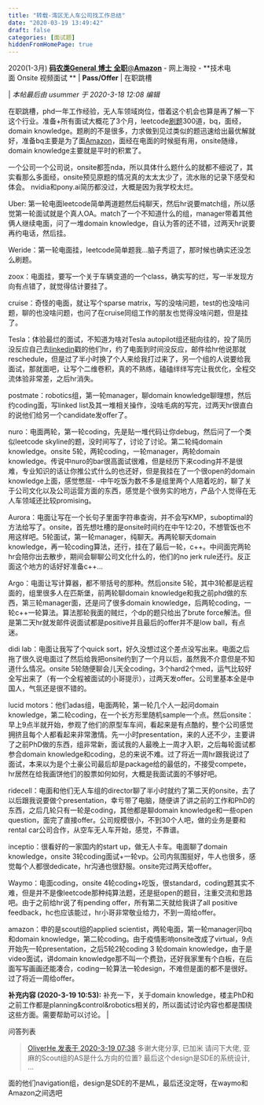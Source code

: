 ```yaml
---
title: "转载-湾区无人车公司找工作总结"
date: "2020-03-19 13:49:42"
draft: false
categories: [面试题]
hiddenFromHomePage: true
---
```

2020(1-3月) <u style="overflow-wrap: break-word;">**码农类General** **博士** **全职**@**Amazon**</u> - 网上海投 - **技术电面 Onsite 视频面试 ** | **Pass/Offer** | 在职跳槽

| *本帖最后由 usummer 于 2020-3-18 12:08 编辑*

在职跳槽，phd一年工作经验，无人车领域岗位，借着这个机会也算是再了解一下这个行业。准备+所有面试大概花了3个月，leetcode[刷题](http://www.1point3acres.com/bbs/forum-84-1.html)300道，bq，面经，domain knowledge。题刷的不是很多，力求做到见过类似的题迅速给出最优解就好，准备bq主要是为了面[Amazon](http://www.amazon.com/b?_encoding=UTF8&tag=1p3a-guanlian-20&linkCode=ur2&linkId=89c11e2c5b86155c5422f19cca1e9880&camp=1789&creative=9325&node=5)，面经在电面的时候挺有用，onsite随缘，domain knowledge主要就是平时的积累了。

一个公司一个公司说，onsite都签nda，所以具体什么题什么的就都不细说了，其实看那么多面经，onsite预见原题的情况真的太太太少了，流水账的记录下感受和体会。
nvidia和pony.ai简历都没过，大概是因为我学校太烂。

Uber: 第一轮电面leetcode简单两道题然后纯聊天，然后hr说要match组，所以感觉第一轮面试就是个真人OA。match了一个不知道什么的组，manager带着其他俩人继续电面，问了一堆domain knowledge，自认为答的还不错，过两天hr说要再约电话，然后挂。

Weride：第一轮电面挂，leetcode简单题我…脑子秀逗了，那时候也确实还没怎么刷题。

zoox：电面挂，要写一个关于车辆变道的一个class，确实写的烂，写一半发现方向有点错了，就觉得估计要挂了。

cruise：奇怪的电面，就让写个sparse matrix，写的没啥问题，test的也没啥问题，聊的也没啥问题，也问了在cruise同组工作的朋友也觉得没啥问题，但是挂了。

Tesla：体验最烂的面试，不知道为啥对Tesla autopilot组还挺向往的，投了简历没反应自己去[linkedin](http://redirect.viglink.com/?key=a1aa544c3b328def412653f9fc432107&u=http%3A%2F%2Flinkedin.com)戳的他们hr，约了电面到时间没反应，邮件给hr他说那就reschedule，但是过了半小时换了个人来给我打过来了，另一个组的人说要给我面试，那就面吧，让写个二维卷积，真的不熟练，磕磕绊绊写完让我优化，全程交流体验非常差，之后hr消失。

postmate：robotics组，第一轮manager，聊domain knowledge聊理想，然后约coding面，写linked list及其一堆相关操作，没啥毛病的写完，过两天hr很直白的说他们给另一个candidate发offer了。

nuro：电面两轮，第一轮coding，先是贴一堆代码让你debug，然后问了一个类似leetcode skyline的题，没时间写了，讨论了讨论。第二轮纯domain knowledge。onsite 5轮，两轮coding，一轮manager，两轮domain knowledge。传说中nuro的bar很高面试很难，但是经历下来coding并不是很难，专业知识的话让你推公式什么的也还好，但是我挂在了一个很open的domain knowledge上面，感觉憋屈- -中午吃饭为数不多是组里两个人陪着吃的，聊了关于公司文化以及公司运营方面的东西，感觉是个很务实的地方，产品个人觉得在无人车领域还比较promising。

Aurora：电面让写在一个长句子里面字符串查询，并不会写KMP，suboptimal的方法给写了。onsite，首先想吐槽的是onsite时间约在中午12:20，不想管饭也不用这样吧。5轮面试，第一轮manager，纯聊天。再两轮聊天domain knowledge，再一轮coding算法，还行，挂在了最后一轮，c++。中间面完两轮hr会陪你出去散步，期间会聊聊公司文化什么的，他们的no jerk rule还行。反正面这个地方的话好好准备c++…

Argo：电面让写计算器，都不带括号的那种。然后onsite 5轮，其中3轮都是远程面的，组里很多人在匹斯堡，前两轮聊domain knowledge和我之前phd做的东西，第三轮manager面，还是问了很多domain knowledge，后两轮coding，一轮c++一轮算法。算法那轮我面的贼烂，个dp的题只给出了brute force解法。但是第二天hr就发邮件说面试都是positive并且最后的offer并不是low ball，有点迷。

didi lab：电面让我写了个quick sort，好久没想过这个差点没写出来。电面之后拖了很久说电面过了然后给我把onsite约到了一个月以后，虽然我不介意但是不知道什么情况。onsite 5轮随便聊会儿天全coding，3个hard2个med，运气比较好全写出来了（有一个全程被面试的小哥提示），过两天发offer。公司里基本全是中国人，气氛还是很不错的。

lucid motors：他们adas组，电面两轮，第一轮几个人一起问domain knowledge，第二轮coding，在一个长方形里随机sample一个点。然后onsite：早上9点半就开始，参观了他们的原型车车间，看起来是有点酷的，整个公司感觉拥挤且每个人都看起来非常激情。先一小时presentation，来的人还不少，主要讲了之前PhD做的东西，组非常新，面试我的人最晚上一周才入职，之后每轮面试都参合domain knowledge和coding，总的来说不难。过了将近一周hr跟我说过了面试，本来以为是个土豪公司最后却是package给的最低的，不接受compete，hr居然在给我画饼他们的股票如何如何，大概是我面试面的不够好吧。

ridecell：电面和他们无人车组的director聊了半小时就约了第二天的onsite，去了以后跟我说要做个presentation，幸亏带了电脑，随便讲了讲之前的工作和PhD的东西，之后几轮只有一轮是coding，其他都是聊domain knowledge和一些open question，面完了直接offer。公司规模很小，不到30个人吧，做的业务是要和rental car公司合作，从空车无人车开始，感觉，不靠谱。

inceptio：很看好的一家国内的start up，做无人卡车。电面聊了domain knowledge，onsite 3轮coding面试+一轮vp。公司内氛围挺好，牛人也很多，感觉每个人都很dedicate，hr沟通也很舒服。onsite完过两天给offer。

Waymo：电面coding，onsite 4轮coding+吃饭，很standard，coding题其实不难，但是并不是像leetcode那种纯算法题，还是挺open的题目，注重交流和思路吧。由于之前给hr说了有pending offer，所有第二天就给我讲了all positive feedback，hc也应该能过，hr小哥非常敬业给力，不到一周给offer。

amazon：申的是scout组的applied scientist，两轮电面，第一轮manager问bq和domain knowledge，第二轮coding。由于疫情影响onsite改成了virtual，9点开始先一轮presentation，之后5轮2轮coding 3 轮domain knowledge，由于是video面试，讲domain knowledge那不叫一个费劲，还好我家里有个白板，在后面写写画画还能凑合，coding一轮算法一轮design，不难但是面的都不是很好。过了将近一周给offer。

**补充内容 (2020-3-19 10:53):**
补充一下，关于domain knowledge，楼主PhD和之前工作都是planning&control&robotics相关的，所以面试讨论内容也都是围绕这些方面。需要帮助可以讨论。 |


问答列表

> [OliverHe 发表于 2020-3-19 07:38](https://www.1point3acres.com/bbs/forum.php?mod=redirect&goto=findpost&pid=10507509&ptid=611742)
> 多谢大佬分享, 已加米
> 请问下大佬, 亚麻的Scout组的AS是什么方向的位置?
> 最后这个design是SDE的系统设计, ...

面的他们navigation组，design是SDE的不是ML，最后还没定呀，在waymo和Amazon之间选吧
